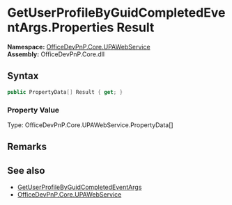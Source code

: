 # GetUserProfileByGuidCompletedEventArgs.Properties Result
  

**Namespace:** [OfficeDevPnP.Core.UPAWebService](OfficeDevPnP.Core.UPAWebService.md)  
**Assembly:** OfficeDevPnP.Core.dll  
## Syntax
```C#
public PropertyData[] Result { get; }
```

### Property Value
Type: OfficeDevPnP.Core.UPAWebService.PropertyData[]  

## Remarks 

## See also
- [GetUserProfileByGuidCompletedEventArgs](OfficeDevPnP.Core.UPAWebService.GetUserProfileByGuidCompletedEventArgs.md) 
- [OfficeDevPnP.Core.UPAWebService](OfficeDevPnP.Core.UPAWebService.md)
